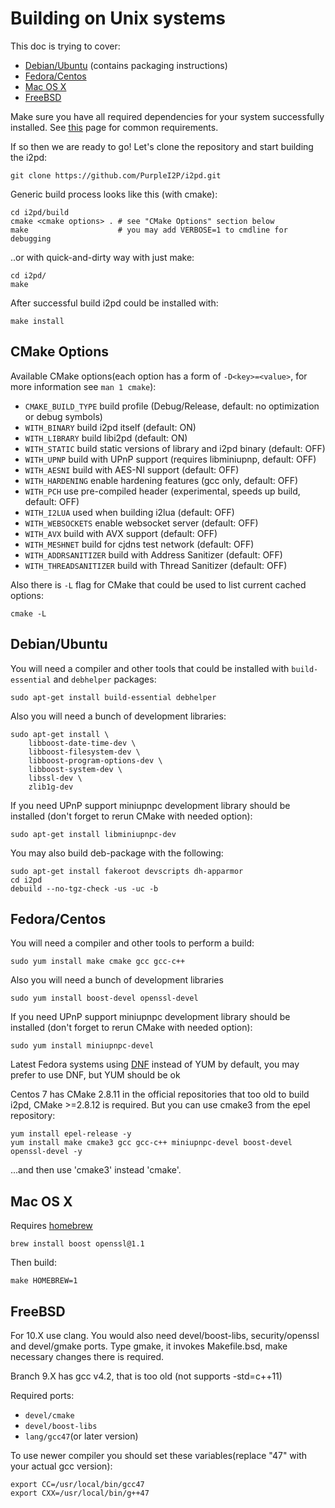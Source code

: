 Building on Unix systems
=============================

This doc is trying to cover:

* [Debian/Ubuntu](#debian-ubuntu) (contains packaging instructions)
* [Fedora/Centos](#fedora-centos)
* [Mac OS X](#mac-os-x)
* [FreeBSD](#freebsd)

Make sure you have all required dependencies for your system successfully installed.
See [this](requirements.md) page for common requirements.

If so then we are ready to go!
Let's clone the repository and start building the i2pd:

	git clone https://github.com/PurpleI2P/i2pd.git

Generic build process looks like this (with cmake):

	cd i2pd/build
	cmake <cmake options> . # see "CMake Options" section below
	make                    # you may add VERBOSE=1 to cmdline for debugging

..or with quick-and-dirty way with just make:

	cd i2pd/
	make

After successful build i2pd could be installed with:

	make install

CMake Options
-------------

Available CMake options(each option has a form of `-D<key>=<value>`, for more information see `man 1 cmake`):

* `CMAKE_BUILD_TYPE` build profile (Debug/Release, default: no optimization or debug symbols)
* `WITH_BINARY`      build i2pd itself (default: ON)
* `WITH_LIBRARY`     build libi2pd (default: ON)
* `WITH_STATIC`      build static versions of library and i2pd binary (default: OFF)
* `WITH_UPNP`        build with UPnP support (requires libminiupnp, default: OFF)
* `WITH_AESNI`       build with AES-NI support (default: OFF)
* `WITH_HARDENING`   enable hardening features (gcc only, default: OFF)
* `WITH_PCH`         use pre-compiled header (experimental, speeds up build, default: OFF)
* `WITH_I2LUA`       used when building i2lua (default: OFF)
* `WITH_WEBSOCKETS`  enable websocket server (default: OFF)
* `WITH_AVX`         build with AVX support (default: OFF)
* `WITH_MESHNET`     build for cjdns test network (default: OFF)
* `WITH_ADDRSANITIZER`   build with Address Sanitizer (default: OFF)
* `WITH_THREADSANITIZER` build with Thread Sanitizer (default: OFF)


Also there is `-L` flag for CMake that could be used to list current cached options:

	cmake -L

Debian/Ubuntu
-------------

You will need a compiler and other tools that could be installed with `build-essential` and `debhelper` packages:

	sudo apt-get install build-essential debhelper

Also you will need a bunch of development libraries:

	sudo apt-get install \
	    libboost-date-time-dev \
	    libboost-filesystem-dev \
	    libboost-program-options-dev \
	    libboost-system-dev \
	    libssl-dev \
	    zlib1g-dev

If you need UPnP support miniupnpc development library should be installed (don't forget to rerun CMake with needed option):

	sudo apt-get install libminiupnpc-dev

You may also build deb-package with the following:

	sudo apt-get install fakeroot devscripts dh-apparmor
	cd i2pd
	debuild --no-tgz-check -us -uc -b

Fedora/Centos
-------------

You will need a compiler and other tools to perform a build:

	sudo yum install make cmake gcc gcc-c++

Also you will need a bunch of development libraries

	sudo yum install boost-devel openssl-devel

If you need UPnP support miniupnpc development library should be installed (don't forget to rerun CMake with needed option):

	sudo yum install miniupnpc-devel

Latest Fedora systems using [DNF](https://en.wikipedia.org/wiki/DNF_(software)) instead of YUM by default, you may prefer to use DNF, but YUM should be ok

Centos 7 has CMake 2.8.11 in the official repositories that too old to build i2pd, CMake >=2.8.12 is required.
But you can use cmake3 from the epel repository:

	yum install epel-release -y
	yum install make cmake3 gcc gcc-c++ miniupnpc-devel boost-devel openssl-devel -y

...and then use 'cmake3' instead 'cmake'.

Mac OS X
--------

Requires [homebrew](http://brew.sh)

	brew install boost openssl@1.1

Then build:

	make HOMEBREW=1

FreeBSD
-------

For 10.X  use clang. You would also need devel/boost-libs, security/openssl and devel/gmake ports.
Type gmake, it invokes Makefile.bsd, make necessary changes there is required.

Branch 9.X has gcc v4.2, that is too old (not supports -std=c++11)

Required ports:

* `devel/cmake`
* `devel/boost-libs`
* `lang/gcc47`(or later version)

To use newer compiler you should set these variables(replace "47" with your actual gcc version):

	export CC=/usr/local/bin/gcc47
	export CXX=/usr/local/bin/g++47
